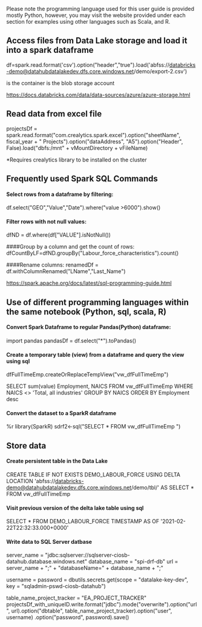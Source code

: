 
Please note the programming language used for this user guide is provided mostly Python, however, you may visit the website provided under each section for examples using other languages such as Scala, and R.

## Access files from Data Lake storage and load it into a spark dataframe 

df=spark.read.format('csv').option("header","true").load('abfss://databricks-demo@datahubdatalakedev.dfs.core.windows.net/demo/export-2.csv')

<databricks-demo> is the container
<datahubdatalakedev> is the blob storage account

https://docs.databricks.com/data/data-sources/azure/azure-storage.html

## Read data from excel file
projectsDf = spark.read.format("com.crealytics.spark.excel").option("sheetName", fiscal_year + " Projects").option("dataAddress", "A5").option("Header", False).load("dbfs:/mnt" + vMountDirectory + vFileName)

*Requires crealytics library to be installed on the cluster



## Frequently used Spark SQL Commands

#### Select rows from a dataframe by filtering: 
df.select("GEO","Value","Date").where("value >6000").show()

#### Filter rows with not null values:
dfND = df.where(df["VALUE"].isNotNull())

####Group by a column and get the count of rows:
dfCountByLF=dfND.groupBy("Labour_force_characteristics").count()

####Rename columns:
renamedDf = df.withColumnRenamed("LName","Last_Name")

https://spark.apache.org/docs/latest/sql-programming-guide.html


## Use of different programming languages within the same notebook (Python, sql, scala, R)

#### Convert Spark Dataframe to regular Pandas(Python) dataframe: 
import pandas
pandasDf = df.select("*").toPandas()

#### Create a temporary table (view) from a dataframe and query the view using sql
dfFullTimeEmp.createOrReplaceTempView("vw_dfFullTimeEmp")

SELECT sum(value) Employment, NAICS FROM vw_dfFullTimeEmp 
WHERE NAICS <> 'Total, all industries'
GROUP BY NAICS 
ORDER BY Employment desc

#### Convert the dataset to a SparkR dataframe 
%r
library(SparkR)
sdrf2<-sql("SELECT * FROM vw_dfFullTimeEmp ")


## Store data 

#### Create persistent table in the Data Lake 
CREATE TABLE IF NOT EXISTS DEMO_LABOUR_FORCE 
USING DELTA
LOCATION 'abfss://databricks-demo@datahubdatalakedev.dfs.core.windows.net/demo/tbl/'
AS SELECT * FROM vw_dfFullTimeEmp

#### Visit previous version of the delta lake table using sql 
SELECT * FROM DEMO_LABOUR_FORCE TIMESTAMP AS OF '2021-02-22T22:32:33.000+0000'

#### Write data to SQL Server datbase
server_name = "jdbc:sqlserver://sqlserver-ciosb-datahub.database.windows.net"
database_name = "spi-drf-db"
url = server_name + ";" + "databaseName=" + database_name + ";"

username = <db username>
password = dbutils.secrets.get(scope = "datalake-key-dev", key = "sqladmin-pswd-ciosb-datahub")

table_name_project_tracker = "EA_PROJECT_TRACKER"
projectsDf_with_uniqueID.write.format("jdbc").mode("overwrite").option("url", url).option("dbtable", table_name_project_tracker).option("user", username) .option("password", password).save()





